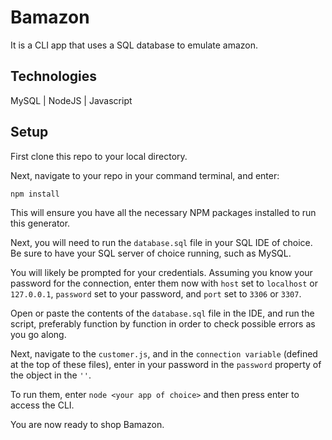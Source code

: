 # Bamazon
It is a CLI app that uses a SQL database to emulate amazon.

## Technologies

MySQL | NodeJS | Javascript

## Setup
First clone this repo to your local directory.

Next, navigate to your repo in your command terminal, and enter:

`npm install`

This will ensure you have all the necessary NPM packages installed to run this generator.

Next, you will need to run the `database.sql` file in your SQL IDE of choice. Be sure to have your SQL server of choice running, such as MySQL.

You will likely be prompted for your credentials. Assuming you know your password for the connection, enter them now with `host` set to `localhost` or `127.0.0.1`, `password` set to your password, and `port` set to `3306` or `3307`.

Open or paste the contents of the `database.sql` file in the IDE, and run the script, preferably function by function in order to check possible errors as you go along.

Next, navigate to the `customer.js`, and in the `connection variable` (defined at the top of these files), enter in your password in the `password` property of the object in the `''`.

To run them, enter `node <your app of choice>` and then press enter to access the CLI.

You are now ready to shop Bamazon.

